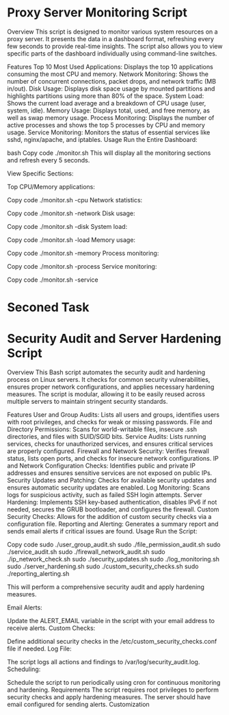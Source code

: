 # Proxy Server Monitoring Script
Overview
This script is designed to monitor various system resources on a proxy server. It presents the data in a dashboard format, refreshing every few seconds to provide real-time insights. The script also allows you to view specific parts of the dashboard individually using command-line switches.

Features
Top 10 Most Used Applications: Displays the top 10 applications consuming the most CPU and memory.
Network Monitoring: Shows the number of concurrent connections, packet drops, and network traffic (MB in/out).
Disk Usage: Displays disk space usage by mounted partitions and highlights partitions using more than 80% of the space.
System Load: Shows the current load average and a breakdown of CPU usage (user, system, idle).
Memory Usage: Displays total, used, and free memory, as well as swap memory usage.
Process Monitoring: Displays the number of active processes and shows the top 5 processes by CPU and memory usage.
Service Monitoring: Monitors the status of essential services like sshd, nginx/apache, and iptables.
Usage
Run the Entire Dashboard:

bash
Copy code
./monitor.sh
This will display all the monitoring sections and refresh every 5 seconds.

View Specific Sections:

Top CPU/Memory applications:

Copy code
./monitor.sh -cpu
Network statistics:

Copy code
./monitor.sh -network
Disk usage:

Copy code
./monitor.sh -disk
System load:

Copy code
./monitor.sh -load
Memory usage:

Copy code
./monitor.sh -memory
Process monitoring:

Copy code
./monitor.sh -process
Service monitoring:

Copy code
./monitor.sh -service

# Seconed Task 
# Security Audit and Server Hardening Script
Overview
This Bash script automates the security audit and hardening process on Linux servers. It checks for common security vulnerabilities, ensures proper network configurations, and applies necessary hardening measures. The script is modular, allowing it to be easily reused across multiple servers to maintain stringent security standards.

Features
User and Group Audits: Lists all users and groups, identifies users with root privileges, and checks for weak or missing passwords.
File and Directory Permissions: Scans for world-writable files, insecure .ssh directories, and files with SUID/SGID bits.
Service Audits: Lists running services, checks for unauthorized services, and ensures critical services are properly configured.
Firewall and Network Security: Verifies firewall status, lists open ports, and checks for insecure network configurations.
IP and Network Configuration Checks: Identifies public and private IP addresses and ensures sensitive services are not exposed on public IPs.
Security Updates and Patching: Checks for available security updates and ensures automatic security updates are enabled.
Log Monitoring: Scans logs for suspicious activity, such as failed SSH login attempts.
Server Hardening: Implements SSH key-based authentication, disables IPv6 if not needed, secures the GRUB bootloader, and configures the firewall.
Custom Security Checks: Allows for the addition of custom security checks via a configuration file.
Reporting and Alerting: Generates a summary report and sends email alerts if critical issues are found.
Usage
Run the Script:

Copy code
sudo ./user_group_audit.sh
sudo ./file_permission_audit.sh
sudo ./service_audit.sh
sudo ./firewall_network_audit.sh
sudo ./ip_network_check.sh
sudo ./security_updates.sh
sudo ./log_monitoring.sh
sudo ./server_hardening.sh
sudo ./custom_security_checks.sh
sudo ./reporting_alerting.sh

This will perform a comprehensive security audit and apply hardening measures.

Email Alerts:

Update the ALERT_EMAIL variable in the script with your email address to receive alerts.
Custom Checks:

Define additional security checks in the /etc/custom_security_checks.conf file if needed.
Log File:

The script logs all actions and findings to /var/log/security_audit.log.
Scheduling:

Schedule the script to run periodically using cron for continuous monitoring and hardening.
Requirements
The script requires root privileges to perform security checks and apply hardening measures.
The server should have email configured for sending alerts.
Customization

